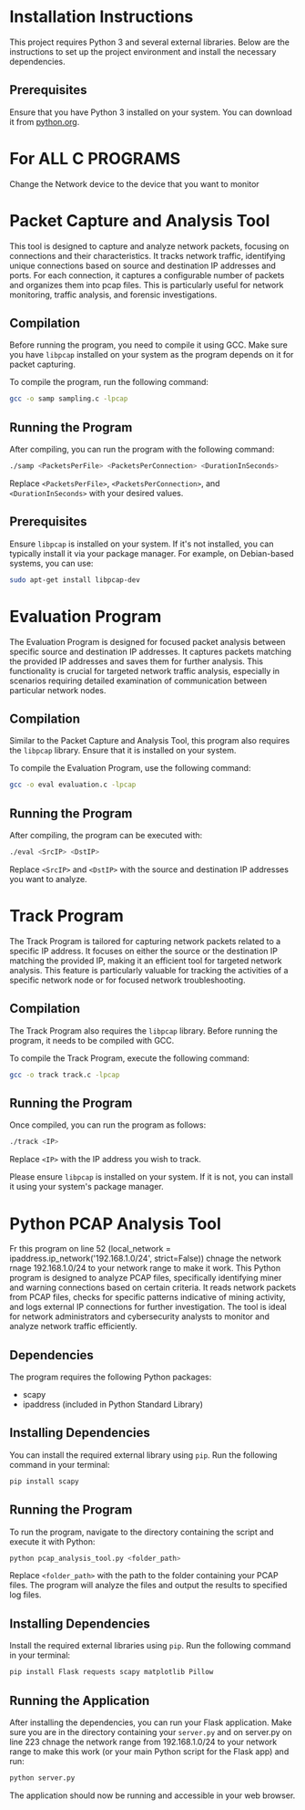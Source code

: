 
# Installation Instructions

This project requires Python 3 and several external libraries. Below are the instructions to set up the project environment and install the necessary dependencies.

## Prerequisites

Ensure that you have Python 3 installed on your system. You can download it from [python.org](https://www.python.org/downloads/).

# For ALL C PROGRAMS 
Change the Network device to the device that you want to monitor 

# Packet Capture and Analysis Tool

This tool is designed to capture and analyze network packets, focusing on connections and their characteristics. It tracks network traffic, identifying unique connections based on source and destination IP addresses and ports. For each connection, it captures a configurable number of packets and organizes them into pcap files. This is particularly useful for network monitoring, traffic analysis, and forensic investigations.

## Compilation

Before running the program, you need to compile it using GCC. Make sure you have `libpcap` installed on your system as the program depends on it for packet capturing.

To compile the program, run the following command:

```bash
gcc -o samp sampling.c -lpcap
```

## Running the Program

After compiling, you can run the program with the following command:

```bash
./samp <PacketsPerFile> <PacketsPerConnection> <DurationInSeconds>
```

Replace `<PacketsPerFile>`, `<PacketsPerConnection>`, and `<DurationInSeconds>` with your desired values.

## Prerequisites

Ensure `libpcap` is installed on your system. If it's not installed, you can typically install it via your package manager. For example, on Debian-based systems, you can use:

```bash
sudo apt-get install libpcap-dev
```

# Evaluation Program

The Evaluation Program is designed for focused packet analysis between specific source and destination IP addresses. It captures packets matching the provided IP addresses and saves them for further analysis. This functionality is crucial for targeted network traffic analysis, especially in scenarios requiring detailed examination of communication between particular network nodes.

## Compilation

Similar to the Packet Capture and Analysis Tool, this program also requires the `libpcap` library. Ensure that it is installed on your system.

To compile the Evaluation Program, use the following command:

```bash
gcc -o eval evaluation.c -lpcap
```

## Running the Program

After compiling, the program can be executed with:

```bash
./eval <SrcIP> <DstIP>
```

Replace `<SrcIP>` and `<DstIP>` with the source and destination IP addresses you want to analyze.

# Track Program

The Track Program is tailored for capturing network packets related to a specific IP address. It focuses on either the source or the destination IP matching the provided IP, making it an efficient tool for targeted network analysis. This feature is particularly valuable for tracking the activities of a specific network node or for focused network troubleshooting.

## Compilation

The Track Program also requires the `libpcap` library. Before running the program, it needs to be compiled with GCC.

To compile the Track Program, execute the following command:

```bash
gcc -o track track.c -lpcap
```

## Running the Program

Once compiled, you can run the program as follows:

```bash
./track <IP>
```

Replace `<IP>` with the IP address you wish to track.

Please ensure `libpcap` is installed on your system. If it is not, you can install it using your system's package manager.

# Python PCAP Analysis Tool

Fr this program on line 52 (local_network = ipaddress.ip_network('192.168.1.0/24', strict=False)) chnage the network rnage 192.168.1.0/24 to your network range to make it work. This Python program is designed to analyze PCAP files, specifically identifying miner and warning connections based on certain criteria. It reads network packets from PCAP files, checks for specific patterns indicative of mining activity, and logs external IP connections for further investigation. The tool is ideal for network administrators and cybersecurity analysts to monitor and analyze network traffic efficiently.

## Dependencies

The program requires the following Python packages:
- scapy
- ipaddress (included in Python Standard Library)

## Installing Dependencies

You can install the required external library using `pip`. Run the following command in your terminal:

```bash
pip install scapy
```

## Running the Program

To run the program, navigate to the directory containing the script and execute it with Python:

```bash
python pcap_analysis_tool.py <folder_path>
```

Replace `<folder_path>` with the path to the folder containing your PCAP files. The program will analyze the files and output the results to specified log files.


## Installing Dependencies

Install the required external libraries using `pip`. Run the following command in your terminal:

```bash
pip install Flask requests scapy matplotlib Pillow
```


## Running the Application

After installing the dependencies, you can run your Flask application. Make sure you are in the directory containing your `server.py` and on server.py on line 223 chnage the network range from 192.168.1.0/24 to your network range to make this work (or your main Python script for the Flask app) and run:

```bash
python server.py
```



The application should now be running and accessible in your web browser.
